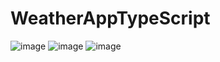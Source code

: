 # WeatherAppTypeScript

![image](https://user-images.githubusercontent.com/29994710/190857830-2e93baa4-2d51-4687-84d8-251d58f1d085.png)
![image](https://user-images.githubusercontent.com/29994710/190857880-a2dc6dad-83df-4fd1-8fd7-1dc703d5a7f2.png)
![image](https://user-images.githubusercontent.com/29994710/190857900-fff83e39-df3d-4c04-9fc4-fc09b93a49d2.png)
